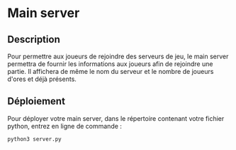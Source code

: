 # Main server

## Description

Pour permettre aux joueurs de rejoindre des serveurs de jeu, le main server permettra de fournir les informations aux joueurs afin de rejoindre une partie.
Il affichera de même le nom du serveur et le nombre de joueurs d'ores et déjà présents.

## Déploiement

Pour déployer votre main server, dans le répertoire contenant votre fichier python,
entrez en ligne de commande :

```
python3 server.py
```
